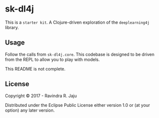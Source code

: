# sk-dl4j

This is a `starter kit`.
A Clojure-driven exploration of the `deeplearning4j` library.

## Usage

Follow the calls from `sk-dl4j.core`.
This codebase is designed to be driven from the REPL to allow you to play with models.

This README is not complete.

## License

Copyright © 2017 - Ravindra R. Jaju

Distributed under the Eclipse Public License either version 1.0 or (at
your option) any later version.
